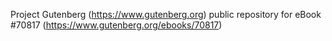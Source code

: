 Project Gutenberg (https://www.gutenberg.org) public repository for
eBook #70817 (https://www.gutenberg.org/ebooks/70817)
